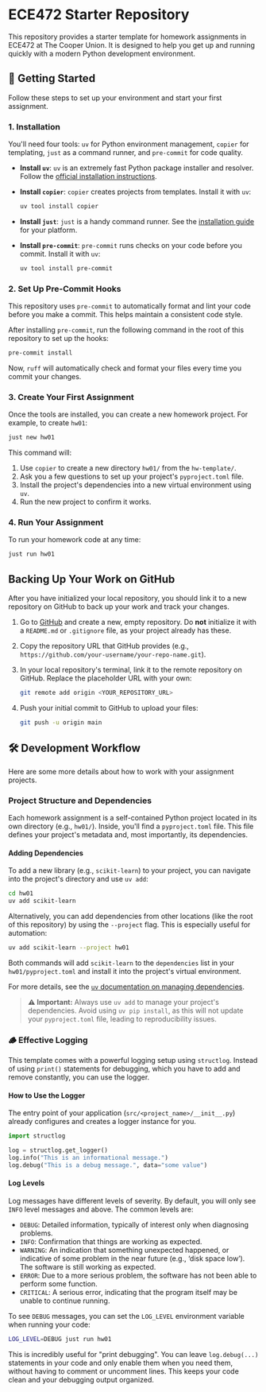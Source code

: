 # ECE472 Starter Repository

This repository provides a starter template for homework assignments in ECE472 at The Cooper Union. It is designed to help you get
up and running quickly with a modern Python development environment.

## 🚀 Getting Started

Follow these steps to set up your environment and start your first assignment.

### 1. Installation

You'll need four tools: `uv` for Python environment management, `copier` for templating, `just` as a command runner, and `pre-commit` for code quality.

-   **Install `uv`**: `uv` is an extremely fast Python package installer and resolver. Follow the [official installation
instructions](https://docs.astral.sh/uv/getting-started/installation/).

-   **Install `copier`**: `copier` creates projects from templates. Install it with `uv`:
    ```bash
    uv tool install copier
    ```

-   **Install `just`**: `just` is a handy command runner. See the [installation
guide](https://just.systems/man/en/pre-built-binaries.html) for your platform.

-   **Install `pre-commit`**: `pre-commit` runs checks on your code before you commit. Install it with `uv`:
    ```bash
    uv tool install pre-commit
    ```

### 2. Set Up Pre-Commit Hooks

This repository uses `pre-commit` to automatically format and lint your code before you make a commit. This helps maintain a
consistent code style.

After installing `pre-commit`, run the following command in the root of this repository to set up the hooks:

```bash
pre-commit install
```

Now, `ruff` will automatically check and format your files every time you commit your changes.

### 3. Create Your First Assignment

Once the tools are installed, you can create a new homework project. For example, to create `hw01`:

```bash
just new hw01
```

This command will:
1.  Use `copier` to create a new directory `hw01/` from the `hw-template/`.
2.  Ask you a few questions to set up your project's `pyproject.toml` file.
3.  Install the project's dependencies into a new virtual environment using `uv`.
4.  Run the new project to confirm it works.

### 4. Run Your Assignment

To run your homework code at any time:

```bash
just run hw01
```

## Backing Up Your Work on GitHub

After you have initialized your local repository, you should link it to a new repository on GitHub to back up your work and track your changes.

1.  Go to [GitHub](https://github.com) and create a new, empty repository. Do **not** initialize it with a `README.md` or `.gitignore` file, as your project already has these.

2.  Copy the repository URL that GitHub provides (e.g., `https://github.com/your-username/your-repo-name.git`).

3.  In your local repository's terminal, link it to the remote repository on GitHub. Replace the placeholder URL with your own:
    ```bash
    git remote add origin <YOUR_REPOSITORY_URL>
    ```

4.  Push your initial commit to GitHub to upload your files:
    ```bash
    git push -u origin main
    ```

## 🛠️ Development Workflow

Here are some more details about how to work with your assignment projects.

### Project Structure and Dependencies

Each homework assignment is a self-contained Python project located in its own directory (e.g., `hw01/`). Inside, you'll find a
`pyproject.toml` file. This file defines your project's metadata and, most importantly, its dependencies.

#### Adding Dependencies

To add a new library (e.g., `scikit-learn`) to your project, you can navigate into the project's directory and use `uv add`:

```bash
cd hw01
uv add scikit-learn
```

Alternatively, you can add dependencies from other locations (like the root of this repository) by using the `--project` flag. This is especially useful for automation:

```bash
uv add scikit-learn --project hw01
```

Both commands will add `scikit-learn` to the `dependencies` list in your `hw01/pyproject.toml` and install it into the project's
virtual environment.

For more details, see the [`uv` documentation on managing dependencies](https://docs.astral.sh/uv/concepts/projects/dependencies/).

> **⚠️ Important:** Always use `uv add` to manage your project's dependencies. Avoid using `uv pip install`, as this will not update
your `pyproject.toml` file, leading to reproducibility issues.

### 🪵 Effective Logging

This template comes with a powerful logging setup using `structlog`. Instead of using `print()` statements for debugging, which you
have to add and remove constantly, you can use the logger.

#### How to Use the Logger

The entry point of your application (`src/<project_name>/__init__.py`) already configures and creates a logger instance for you.

```python
import structlog

log = structlog.get_logger()
log.info("This is an informational message.")
log.debug("This is a debug message.", data="some value")
```

#### Log Levels

Log messages have different levels of severity. By default, you will only see `INFO` level messages and above. The common levels
are:

-   `DEBUG`: Detailed information, typically of interest only when diagnosing problems.
-   `INFO`: Confirmation that things are working as expected.
-   `WARNING`: An indication that something unexpected happened, or indicative of some problem in the near future (e.g., ‘disk
space low’). The software is still working as expected.
-   `ERROR`: Due to a more serious problem, the software has not been able to perform some function.
-   `CRITICAL`: A serious error, indicating that the program itself may be unable to continue running.

To see `DEBUG` messages, you can set the `LOG_LEVEL` environment variable when running your code:

```bash
LOG_LEVEL=DEBUG just run hw01
```

This is incredibly useful for "print debugging". You can leave `log.debug(...)` statements in your code and only enable them when
you need them, without having to comment or uncomment lines. This keeps your code clean and your debugging output organized.
